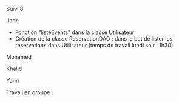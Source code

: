 Suivi 8

Jade 

- Fonction "listeEvents" dans la classe Utilisateur
- Création de la classe ReservationDAO : dans le but de lister les réservations dans Utilisateur
(temps de travail lundi soir : 1h30)


Mohamed



Khalid



Yann



Travail en groupe :